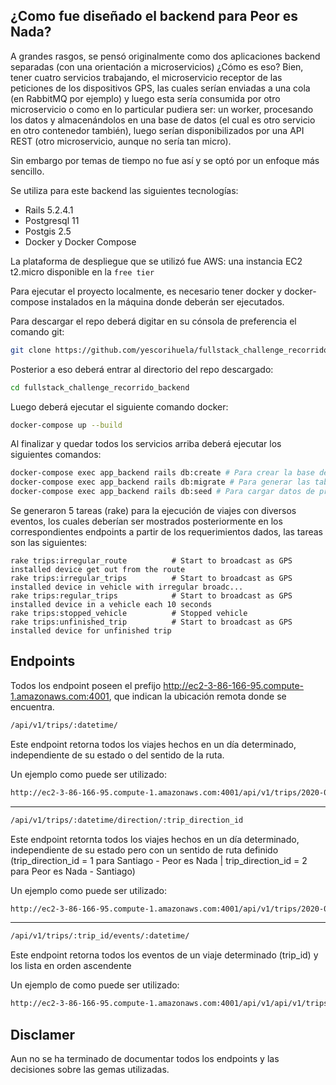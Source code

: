 ## ¿Como fue diseñado el backend para Peor es Nada?

A grandes rasgos, se pensó originalmente como dos aplicaciones backend separadas (con una orientación a microservicios) ¿Cómo es eso? Bien, tener cuatro servicios trabajando, el microservicio receptor de las peticiones de los dispositivos GPS, las cuales serían enviadas a una cola (en RabbitMQ por ejemplo) y luego esta sería consumida por otro microservicio o como en lo particular pudiera ser: un worker, procesando los datos y almacenándolos en una base de datos (el cual es otro servicio en otro contenedor también), luego serían disponibilizados por una API REST (otro microservicio, aunque no sería tan micro).
 
Sin embargo por temas de tiempo no fue así y se optó por un enfoque más sencillo.

Se utiliza para este backend las siguientes tecnologías:


* 	Rails 5.2.4.1
* 	Postgresql 11
* 	Postgis 2.5
*  Docker y Docker Compose

La plataforma de despliegue que se utilizó fue AWS: una instancia EC2 t2.micro disponible en la `free tier`

Para ejecutar el proyecto localmente, es necesario tener docker y docker-compose instalados en la máquina donde deberán ser ejecutados.

Para descargar el repo deberá digitar en su cónsola de preferencia el comando git:

```bash
git clone https://github.com/yescorihuela/fullstack_challenge_recorrido_backend.git
```

Posterior a eso deberá entrar al directorio del repo descargado:
```bash
cd fullstack_challenge_recorrido_backend
```

Luego deberá ejecutar el siguiente comando docker:

```bash
docker-compose up --build
```

Al finalizar y quedar todos los servicios arriba deberá ejecutar los siguientes comandos:

```bash
docker-compose exec app_backend rails db:create # Para crear la base de datos
docker-compose exec app_backend rails db:migrate # Para generar las tablas en base a las migraciones
docker-compose exec app_backend rails db:seed # Para cargar datos de prueba y predeterminados
```

Se generaron 5 tareas (rake) para la ejecución de viajes con diversos eventos, los cuales deberían ser mostrados posteriormente en los correspondientes endpoints a partir de los requerimientos dados, las tareas son las siguientes:

```plain
rake trips:irregular_route          # Start to broadcast as GPS installed device get out from the route
rake trips:irregular_trips          # Start to broadcast as GPS installed device in vehicle with irregular broadc...
rake trips:regular_trips            # Start to broadcast as GPS installed device in a vehicle each 10 seconds
rake trips:stopped_vehicle          # Stopped vehicle
rake trips:unfinished_trip          # Start to broadcast as GPS installed device for unfinished trip
```


## Endpoints

Todos los endpoint poseen el prefijo http://ec2-3-86-166-95.compute-1.amazonaws.com:4001, que indican la ubicación remota donde se encuentra.

```bash
/api/v1/trips/:datetime/
```
Este endpoint retorna todos los viajes hechos en un día determinado, independiente de su estado o del sentido de la ruta.

Un ejemplo como puede ser utilizado:

```bash
http://ec2-3-86-166-95.compute-1.amazonaws.com:4001/api/v1/trips/2020-03-12/
```

----


```bash
/api/v1/trips/:datetime/direction/:trip_direction_id
```
Este endpoint retornta todos los viajes hechos en un día determinado, independiente de su estado pero con un sentido de ruta definido (trip_direction_id = 1 para Santiago - Peor es Nada | trip_direction_id = 2 para Peor es Nada - Santiago)


Un ejemplo como puede ser utilizado:

```bash
http://ec2-3-86-166-95.compute-1.amazonaws.com:4001/api/v1/trips/2020-03-12/direction/1
```

----
```bash
/api/v1/trips/:trip_id/events/:datetime/
```
Este endpoint retorna todos los eventos de un viaje determinado (trip_id) y los lista en orden ascendente

Un ejemplo de como puede ser utilizado:

```bash
http://ec2-3-86-166-95.compute-1.amazonaws.com:4001/api/v1/api/v1/trips/3/events/2020-03-12/
```


## Disclamer
Aun no se ha terminado de documentar todos los endpoints y las decisiones sobre las gemas utilizadas.


	

